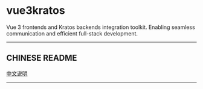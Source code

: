 # vue3kratos
Vue 3 frontends and Kratos backends integration toolkit. Enabling seamless communication and efficient full-stack development.

---

## CHINESE README

[中文说明](README_OLD_DOC.zh.md)

---
